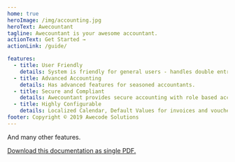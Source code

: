 ```yaml
---
home: true
heroImage: /img/accounting.jpg
heroText: Awecountant
tagline: Awecountant is your awesome accountant.
actionText: Get Started →
actionLink: /guide/

features:
  - title: User Friendly
    details: System is friendly for general users - handles double entry book keeping in the background.
  - title: Advanced Accounting
    details: Has advanced features for seasoned accountants.
  - title: Secure and Compliant
    details: Awecountant provides secure accounting with role based access control and is compliant with taxation laws.
  - title: Highly Configurable
    details: Localized Calendar, Default Values for invoices and vouchers
footer: Copyright © 2019 Awecode Solutions
---
```


And many other features.

[Download this documentation as single PDF.](/awecountant-docs.pdf)
